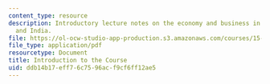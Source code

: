 ```yaml
---
content_type: resource
description: Introductory lecture notes on the economy and business in modern China
  and India.
file: https://ol-ocw-studio-app-production.s3.amazonaws.com/courses/15-225-economy-and-business-in-modern-china-and-india-spring-2008/ddb14b17eff76c7596acf9cf6ff12ae5_lecture1.pdf
file_type: application/pdf
resourcetype: Document
title: Introduction to the Course
uid: ddb14b17-eff7-6c75-96ac-f9cf6ff12ae5
---
```

